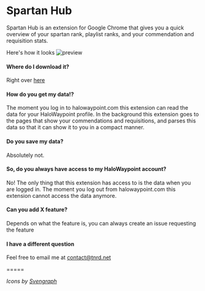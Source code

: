 # Spartan Hub
Spartan Hub is an extension for Google Chrome that gives you a quick overview of your spartan rank, playlist ranks, and your commendation and requisition stats.

Here's how it looks
![preview](http://i.imgur.com/7uTnk31.png)

#### Where do I download it?
Right over [here](https://chrome.google.com/webstore/detail/spartan-hub/cndpfepbgejcpednnkpbpmabijjoclpp)

#### How do you get my data!?
The moment you log in to halowaypoint.com this extension can read the data for your HaloWaypoint profile. In the background this extension goes to the pages that show your commendations and requisitions, and parses this data so that it can show it to you in a compact manner.

#### Do you save my data?
Absolutely not.

#### So, do you always have access to my HaloWaypoint account?
No! The only thing that this extension has access to is the data when you are logged in. The moment you log out from halowaypoint.com this extension cannot access the data anymore.

#### Can you add X feature?
Depends on what the feature is, you can always create an issue requesting the feature

#### I have a different question
Feel free to email me at contact@tnrd.net

=====

*Icons by [Svengraph](http://svengraph.deviantart.com/)*
